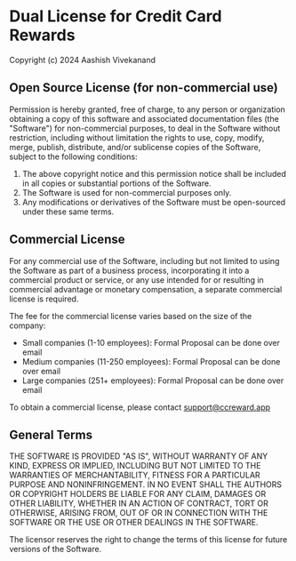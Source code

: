 # Dual License for Credit Card Rewards

Copyright (c) 2024 Aashish Vivekanand

## Open Source License (for non-commercial use)

Permission is hereby granted, free of charge, to any person or organization obtaining a copy of this software and associated documentation files (the "Software") for non-commercial purposes, to deal in the Software without restriction, including without limitation the rights to use, copy, modify, merge, publish, distribute, and/or sublicense copies of the Software, subject to the following conditions:

1. The above copyright notice and this permission notice shall be included in all copies or substantial portions of the Software.
2. The Software is used for non-commercial purposes only.
3. Any modifications or derivatives of the Software must be open-sourced under these same terms.

## Commercial License

For any commercial use of the Software, including but not limited to using the Software as part of a business process, incorporating it into a commercial product or service, or any use intended for or resulting in commercial advantage or monetary compensation, a separate commercial license is required.

The fee for the commercial license varies based on the size of the company:
- Small companies (1-10 employees): Formal Proposal can be done over email
- Medium companies (11-250 employees): Formal Proposal can be done over email
- Large companies (251+ employees): Formal Proposal can be done over email

To obtain a commercial license, please contact support@ccreward.app

## General Terms

THE SOFTWARE IS PROVIDED "AS IS", WITHOUT WARRANTY OF ANY KIND, EXPRESS OR IMPLIED, INCLUDING BUT NOT LIMITED TO THE WARRANTIES OF MERCHANTABILITY, FITNESS FOR A PARTICULAR PURPOSE AND NONINFRINGEMENT. IN NO EVENT SHALL THE AUTHORS OR COPYRIGHT HOLDERS BE LIABLE FOR ANY CLAIM, DAMAGES OR OTHER LIABILITY, WHETHER IN AN ACTION OF CONTRACT, TORT OR OTHERWISE, ARISING FROM, OUT OF OR IN CONNECTION WITH THE SOFTWARE OR THE USE OR OTHER DEALINGS IN THE SOFTWARE.

The licensor reserves the right to change the terms of this license for future versions of the Software.